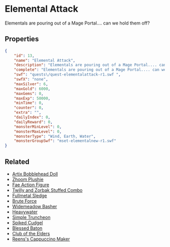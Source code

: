 # Elemental Attack

Elementals are pouring out of a Mage Portal.... can we hold them off?

## Properties

```json
{
    "id": 13,
    "name": "Elemental Attack",
    "description": "Elementals are pouring out of a Mage Portal.... can we hold them off?",
    "complete": "Elementals are pouring out of a Mage Portal.... can we hold them off?",
    "swf": "quests\/quest-elementalattack-r1.swf ",
    "swfX": "none",
    "maxSilver": 6,
    "maxGold": 6000,
    "maxGems": 0,
    "maxExp": 50000,
    "minTime": 0,
    "counter": 0,
    "extra": "",
    "dailyIndex": 0,
    "dailyReward": 0,
    "monsterMinLevel": 0,
    "monsterMaxLevel": 0,
    "monsterType": "Wind, Earth, Water",
    "monsterGroupSwf": "mset-elementalnew-r1.swf"
}
```

## Related

- [Artix Bobblehead Doll](../items/163-artix-bobblehead-doll.md)
- [Zhoom Plushie](../items/164-zhoom-plushie.md)
- [Fae Action Figure](../items/167-fae-action-figure.md)
- [Twilly and Zorbak Stuffed Combo](../items/168-twilly-and-zorbak-stuffed-combo.md)
- [Fullmetal Sledge](../items/170-fullmetal-sledge.md)
- [Brute Force](../items/171-brute-force.md)
- [Widemeadow Basher](../items/172-widemeadow-basher.md)
- [Heavywater ](../items/173-heavywater.md)
- [Simple Truncheon](../items/174-simple-truncheon.md)
- [Spiked Cudgel](../items/175-spiked-cudgel.md)
- [Blessed Baton](../items/176-blessed-baton.md)
- [Club of the Elders](../items/177-club-of-the-elders.md)
- [Reens's Cappuccino Maker](../items/178-reens-s-cappuccino-maker.md)


